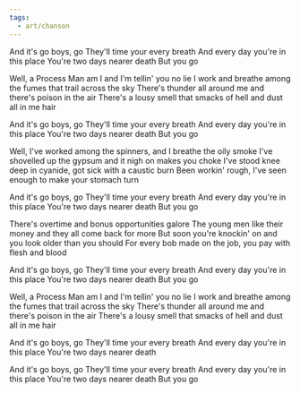 ```yaml
---
tags:
  - art/chanson
---
```

And it's go boys, go
They'll time your every breath
And every day you're in this place
You're two days nearer death
But you go


Well, a Process Man am I and I'm tellin' you no lie
I work and breathe among the fumes that trail across the sky
There's thunder all around me and there's poison in the air
There's a lousy smell that smacks of hell and dust all in me hair


And it's go boys, go
They'll time your every breath
And every day you're in this place
You're two days nearer death
But you go

Well, I've worked among the spinners, and I breathe the oily smoke
I've shovelled up the gypsum and it nigh on makes you choke
I've stood knee deep in cyanide, got sick with a caustic burn
Been workin' rough, I've seen enough to make your stomach turn


And it's go boys, go
They'll time your every breath
And every day you're in this place
You're two days nearer death
But you go


There's overtime and bonus opportunities galore
The young men like their money and they all come back for more
But soon you're knockin' on and you look older than you should
For every bob made on the job, you pay with flesh and blood


And it's go boys, go
They'll time your every breath
And every day you're in this place
You're two days nearer death
But you go


Well, a Process Man am I and I'm tellin' you no lie
I work and breathe among the fumes that trail across the sky
There's thunder all around me and there's poison in the air
There's a lousy smell that smacks of hell and dust all in me hair


And it's go boys, go
They'll time your every breath
And every day you're in this place
You're two days nearer death

And it's go boys, go
They'll time your every breath
And every day you're in this place
You're two days nearer death
But you go